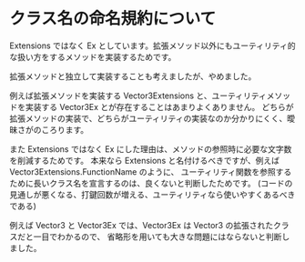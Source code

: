 # クラス名の命名規約について

Extensions ではなく Ex としています。拡張メソッド以外にもユーティリティ的な扱い方をするメソッドを実装するためです。

拡張メソッドと独立して実装することも考えましたが、やめました。

例えば拡張メソッドを実装する Vector3Extensions と、ユーティリティメソッドを実装する Vector3Ex とが存在することはあまりよくありません。
どちらが拡張メソッドの実装で、どちらがユーティリティの実装なのか分かりにくく、曖昧さがのころります。

また Extensions ではなく Ex にした理由は、メソッドの参照時に必要な文字数を削減するためです。
本来なら Extensions と名付けるべきですが、例えば Vector3Extensions.FunctionName のように、
ユーティリティ関数を参照するために長いクラス名を宣言するのは、良くないと判断したためです。
(コードの見通しが悪くなる、打鍵回数が増える、ユーティリティなら使いやすくあるべきである)

例えば Vector3 と Vector3Ex では、Vector3Ex は Vector3 の拡張されたクラスだと一目でわかるので、
省略形を用いても大きな問題にはならないと判断しました。